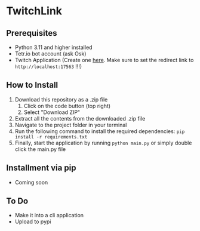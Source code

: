 # TwitchLink

## Prerequisites
- Python 3.11 and higher installed
- Tetr.io bot account (ask Osk)
- Twitch Application (Create one [here](https://dev.twitch.tv/console/apps/create). Make sure to set the redirect link to `http://localhost:17563` !!!)

## How to Install
1. Download this repository as a .zip file
   1. Click on the code button (top right)
   2. Select "Download ZIP"
2. Extract all the contents from the downloaded .zip file
3. Navigate to the project folder in your terminal
4. Run the following command to install the required dependencies: `pip install -r requirements.txt`
5. Finally, start the application by running `python main.py` or simply double click the main.py file

## Installment via pip
- Coming soon

## To Do
- Make it into a cli application
- Upload to pypi